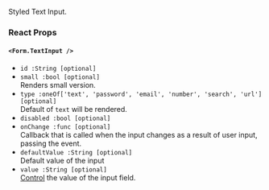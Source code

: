 Styled Text Input.

### React Props

#### `<Form.TextInput />`
* `id :String [optional]`  
* `small :bool [optional]`  
Renders small version.
* `type :oneOf['text', 'password', 'email', 'number', 'search', 'url'] [optional]`  
Default of `text` will be rendered.
* `disabled :bool [optional]`
* `onChange :func [optional]`  
Callback that is called when the input changes as a result of user input, passing the event.
* `defaultValue :String [optional]`  
Default value of the input
* `value :String [optional]`  
[Control](https://facebook.github.io/react/docs/forms.html#controlled-components) the value of the input field.
